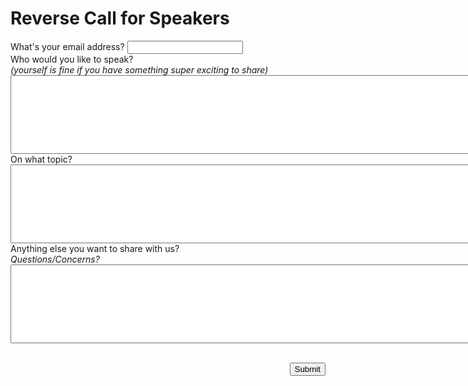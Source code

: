 # Reverse Call for Speakers

<form action="https://docs.google.com/spreadsheet/formResponse?formkey=dHYwZThwRWhNaWI2MmJoMy1wa2ZpTlE6MQ&amp;embedded=true&amp;ifq" method="POST" id="ss-form">
  <div>
    <label for="entry_3">What's your email address?</label>
    <input type="text" name="entry.3.single" value="" class="span4"/>
  </div>
  <div>
    <label for="entry_0">
      Who would you like to speak? <br/>
      <em>
        (yourself is fine if you have something super exciting to share)
      </em>
    </label>
    <textarea name="entry.0.single" rows="8" cols="100" id="entry_0"
      class="span7"></textarea>
  </div>
  <div>
    <label for="entry_1">
      On what topic?
    </label>
    <textarea name="entry.1.single" rows="8" cols="100" id="entry_1"
      class="span7"></textarea>
  </div>
  <div>
    <label for="entry_4">
      Anything else you want to share with us? <br/>
      <em>Questions/Concerns?</em>
    </label>
    <textarea name="entry.4.single" rows="8" cols="100" id="entry_4"
      class="span7"></textarea>
  </div>
  <div>
    <br/>
    <p align="right">
      <input class="btn" type="submit" name="submit" value="Submit">
    </p>
  </div>
</form>